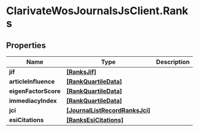 # ClarivateWosJournalsJsClient.Ranks

## Properties

Name | Type | Description | Notes
------------ | ------------- | ------------- | -------------
**jif** | [**[RanksJif]**](RanksJif.md) |  | [optional] 
**articleInfluence** | [**[RankQuartileData]**](RankQuartileData.md) |  | [optional] 
**eigenFactorScore** | [**[RankQuartileData]**](RankQuartileData.md) |  | [optional] 
**immediacyIndex** | [**[RankQuartileData]**](RankQuartileData.md) |  | [optional] 
**jci** | [**[JournalListRecordRanksJci]**](JournalListRecordRanksJci.md) |  | [optional] 
**esiCitations** | [**[RanksEsiCitations]**](RanksEsiCitations.md) |  | [optional] 


